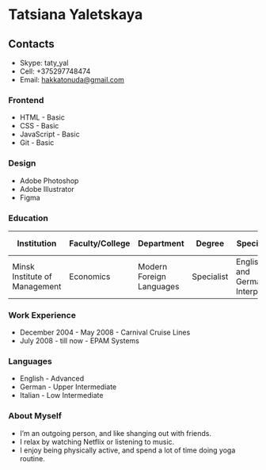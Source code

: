 # Tatsiana Yaletskaya

## Contacts

* Skype: taty_yal
* Cell: +375297748474
* Email: hakkatonuda@gmail.com

### Frontend
* HTML - Basic
* CSS - Basic
* JavaScript - Basic
* Git - Basic

### Design

* Adobe Photoshop
* Adobe Illustrator
* Figma 

### Education
**Institution**               | **Faculty/College**  | **Department**           | **Degree** | **Speciality**                  | **Graduation Year**
--- | --- | --- | --- | --- | ---
Minsk Institute of Management | Economics             | Modern Foreign Languages | Specialist | Englisch and German Interpreter | 2004               

### Work Experience

- December 2004 - May 2008 - Carnival Cruise Lines
- July 2008 - till now - EPAM Systems

### Languages

- English - Advanced
- German - Upper Intermediate
- Italian - Low Intermediate

### About Myself

- I’m an outgoing person, and like shanging out with friends.
- I relax by watching Netflix or listening to music.
- I enjoy being physically active, and spend a lot of time doing yoga routine.


